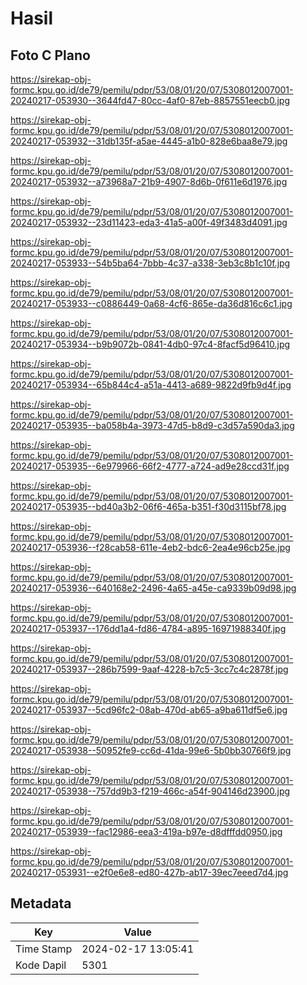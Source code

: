 # Hasil

## Foto C Plano

https://sirekap-obj-formc.kpu.go.id/de79/pemilu/pdpr/53/08/01/20/07/5308012007001-20240217-053930--3644fd47-80cc-4af0-87eb-8857551eecb0.jpg

https://sirekap-obj-formc.kpu.go.id/de79/pemilu/pdpr/53/08/01/20/07/5308012007001-20240217-053932--31db135f-a5ae-4445-a1b0-828e6baa8e79.jpg

https://sirekap-obj-formc.kpu.go.id/de79/pemilu/pdpr/53/08/01/20/07/5308012007001-20240217-053932--a73968a7-21b9-4907-8d6b-0f611e6d1976.jpg

https://sirekap-obj-formc.kpu.go.id/de79/pemilu/pdpr/53/08/01/20/07/5308012007001-20240217-053932--23d11423-eda3-41a5-a00f-49f3483d4091.jpg

https://sirekap-obj-formc.kpu.go.id/de79/pemilu/pdpr/53/08/01/20/07/5308012007001-20240217-053933--54b5ba64-7bbb-4c37-a338-3eb3c8b1c10f.jpg

https://sirekap-obj-formc.kpu.go.id/de79/pemilu/pdpr/53/08/01/20/07/5308012007001-20240217-053933--c0886449-0a68-4cf6-865e-da36d816c6c1.jpg

https://sirekap-obj-formc.kpu.go.id/de79/pemilu/pdpr/53/08/01/20/07/5308012007001-20240217-053934--b9b9072b-0841-4db0-97c4-8facf5d96410.jpg

https://sirekap-obj-formc.kpu.go.id/de79/pemilu/pdpr/53/08/01/20/07/5308012007001-20240217-053934--65b844c4-a51a-4413-a689-9822d9fb9d4f.jpg

https://sirekap-obj-formc.kpu.go.id/de79/pemilu/pdpr/53/08/01/20/07/5308012007001-20240217-053935--ba058b4a-3973-47d5-b8d9-c3d57a590da3.jpg

https://sirekap-obj-formc.kpu.go.id/de79/pemilu/pdpr/53/08/01/20/07/5308012007001-20240217-053935--6e979966-66f2-4777-a724-ad9e28ccd31f.jpg

https://sirekap-obj-formc.kpu.go.id/de79/pemilu/pdpr/53/08/01/20/07/5308012007001-20240217-053935--bd40a3b2-06f6-465a-b351-f30d3115bf78.jpg

https://sirekap-obj-formc.kpu.go.id/de79/pemilu/pdpr/53/08/01/20/07/5308012007001-20240217-053936--f28cab58-611e-4eb2-bdc6-2ea4e96cb25e.jpg

https://sirekap-obj-formc.kpu.go.id/de79/pemilu/pdpr/53/08/01/20/07/5308012007001-20240217-053936--640168e2-2496-4a65-a45e-ca9339b09d98.jpg

https://sirekap-obj-formc.kpu.go.id/de79/pemilu/pdpr/53/08/01/20/07/5308012007001-20240217-053937--176dd1a4-fd86-4784-a895-16971988340f.jpg

https://sirekap-obj-formc.kpu.go.id/de79/pemilu/pdpr/53/08/01/20/07/5308012007001-20240217-053937--286b7599-9aaf-4228-b7c5-3cc7c4c2878f.jpg

https://sirekap-obj-formc.kpu.go.id/de79/pemilu/pdpr/53/08/01/20/07/5308012007001-20240217-053937--5cd96fc2-08ab-470d-ab65-a9ba611df5e6.jpg

https://sirekap-obj-formc.kpu.go.id/de79/pemilu/pdpr/53/08/01/20/07/5308012007001-20240217-053938--50952fe9-cc6d-41da-99e6-5b0bb30766f9.jpg

https://sirekap-obj-formc.kpu.go.id/de79/pemilu/pdpr/53/08/01/20/07/5308012007001-20240217-053938--757dd9b3-f219-466c-a54f-904146d23900.jpg

https://sirekap-obj-formc.kpu.go.id/de79/pemilu/pdpr/53/08/01/20/07/5308012007001-20240217-053939--fac12986-eea3-419a-b97e-d8dfffdd0950.jpg

https://sirekap-obj-formc.kpu.go.id/de79/pemilu/pdpr/53/08/01/20/07/5308012007001-20240217-053931--e2f0e6e8-ed80-427b-ab17-39ec7eeed7d4.jpg


## Metadata

| Key        | Value               |
| ---------- | ------------------- |
| Time Stamp | 2024-02-17 13:05:41 |
| Kode Dapil | 5301                |



